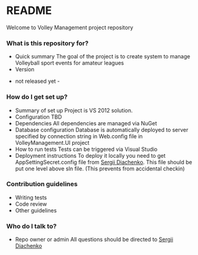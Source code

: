 # README #

Welcome to Volley Management project repository

### What is this repository for? ###

* Quick summary
The goal of the project is to create system to manage Volleyball sport events for amateur leagues
* Version
 - not released yet -

### How do I get set up? ###

* Summary of set up
Project is VS 2012 solution.
* Configuration
TBD
* Dependencies
All dependencies are managed via NuGet
* Database configuration
Database is automatically deployed to server specified by connection string in Web.config file in VolleyManagement.UI project
* How to run tests
Tests can be triggered via Visual Studio
* Deployment instructions
To deploy it locally you need to get AppSettingSecret.config file from [Sergii Diachenko](https://bitbucket.org/sdiachen/).
This file should be put one level above sln file. (This prevents from accidental checkin)

### Contribution guidelines ###

* Writing tests
* Code review
* Other guidelines

### Who do I talk to? ###

* Repo owner or admin
 All questions should be directed to [Sergii Diachenko](https://bitbucket.org/sdiachen/)